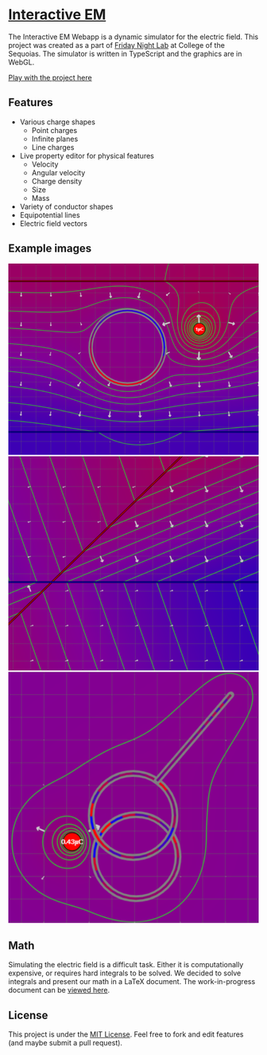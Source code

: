 # [Interactive EM](https://benjamin-cates.github.io/Interactive-EM/)

The Interactive EM Webapp is a dynamic simulator for the electric field. This project was created as a part of [Friday Night Lab](https://fnlhub.com) at College of the Sequoias. The simulator is written in TypeScript and the graphics are in WebGL.

[Play with the project here](https://benjamin-cates.github.io/Interactive-EM/)

## Features
- Various charge shapes
    - Point charges
    - Infinite planes
    - Line charges
- Live property editor for physical features
    - Velocity
    - Angular velocity
    - Charge density
    - Size
    - Mass
- Variety of conductor shapes
- Equipotential lines
- Electric field vectors

## Example images
![Ring Conductor](dist/img/ring_conductor.png)
![Infinite Plane](dist/img/infinite_plane.png)
![Coupled Conductors](dist/img/coupled_conductors.png)

## Math
Simulating the electric field is a difficult task. Either it is computationally expensive, or requires hard integrals to be solved. We decided to solve integrals and present our math in a LaTeX document. The work-in-progress document can be [viewed here](https://www.overleaf.com/read/zzwffshvmbrb).

## License
This project is under the [MIT License](https://choosealicense.com/licenses/mit/). Feel free to fork and edit features (and maybe submit a pull request).